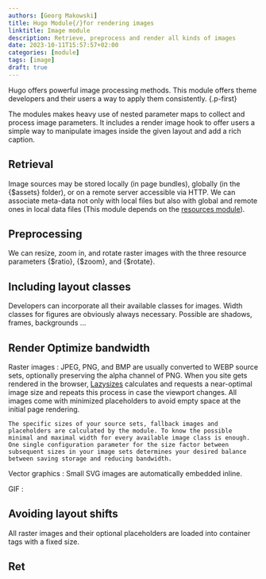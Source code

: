 ```yaml
---
authors: [Georg Makowski]
title: Hugo Module{/}for rendering images
linktitle: Image module
description: Retrieve, preprocess and render all kinds of images
date: 2023-10-11T15:57:57+02:00
categories: [module]
tags: [image]
draft: true
---
```


Hugo offers powerful image processing methods. This module offers theme developers and their users a way to apply them consistently.
{.p-first}
<!--more-->

The modules makes heavy use of nested parameter maps to collect and process image parameters. It includes a render image hook to offer users a simple way to manipulate images inside the given layout and add a rich caption.

## Retrieval

Image sources may be stored locally (in page bundles), globally (in the {$assets} folder), or on a remote server accessible via HTTP. We can associate meta-data not only with local files but also with global and remote ones in local data files (This module depends on the [resources module](/news/resources-in-data-files)).

## Preprocessing

We can resize, zoom in, and rotate raster images with the three resource parameters {$ratio}, {$zoom}, and {$rotate}.

## Including layout classes

Developers can incorporate all their available classes for images. Width classes for figures are obviously always necessary. Possible are shadows, frames, backgrounds ...

## Render Optimize bandwidth

Raster images
: JPEG, PNG, and BMP are usually converted to WEBP source sets, optionally preserving the alpha channel of PNG. When you site gets rendered in the browser, [Lazysizes]() calculates and requests a near-optimal image size and repeats this process in case the viewport changes. All images come with minimized placeholders to avoid empty space at the initial page rendering.

    The specific sizes of your source sets, fallback images and placeholders are calculated by the module. To know the possible minimal and maximal width for every available image class is enough. One single configuration parameter for the size factor between subsequent sizes in your image sets determines your desired balance between saving storage and reducing bandwidth.

Vector graphics
: Small SVG images are automatically embedded inline.

GIF
: 

## Avoiding layout shifts

All raster images and their optional placeholders are loaded into container tags with a fixed size.

## Ret



